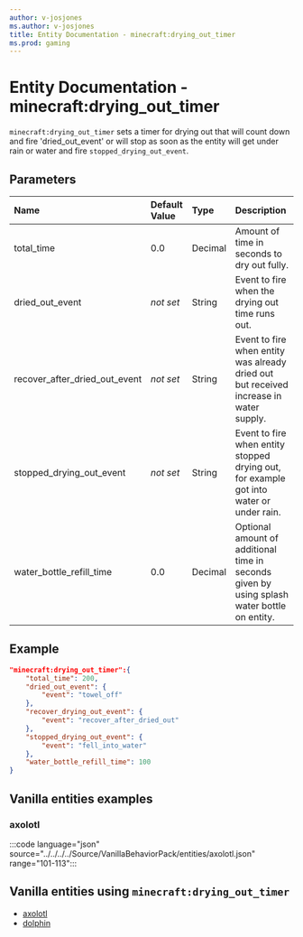 ```yaml
---
author: v-josjones
ms.author: v-josjones
title: Entity Documentation - minecraft:drying_out_timer
ms.prod: gaming
---
```


# Entity Documentation - minecraft:drying_out_timer

`minecraft:drying_out_timer` sets a timer for drying out that will count down and fire 'dried_out_event' or will stop as soon as the entity will get under rain or water and fire `stopped_drying_out_event`.

## Parameters

|Name |Default Value  |Type  |Description  |
|:----------|:----------|:----------|:----------|
| total_time| 0.0| Decimal| Amount of time in seconds to dry out fully. |
|dried_out_event|*not set* | String|  Event to fire when the drying out time runs out. |
|recover_after_dried_out_event|*not set* | String|  Event to fire when entity was already dried out but received increase in water supply. |
|stopped_drying_out_event|*not set* | String|  Event to fire when entity stopped drying out, for example got into water or under rain. |
|water_bottle_refill_time| 0.0| Decimal|  Optional amount of additional time in seconds given by using splash water bottle on entity. |

## Example

```json
"minecraft:drying_out_timer":{
    "total_time": 200,
    "dried_out_event": {
        "event": "towel_off"
    },
    "recover_drying_out_event": {
        "event": "recover_after_dried_out"
    },
    "stopped_drying_out_event": {
        "event": "fell_into_water"
    },
    "water_bottle_refill_time": 100
}
```

## Vanilla entities examples

### axolotl

:::code language="json" source="../../../../Source/VanillaBehaviorPack/entities/axolotl.json" range="101-113":::

## Vanilla entities using `minecraft:drying_out_timer`

- [axolotl](../../../../Source/VanillaBehaviorPack_Snippets/entities/axolotl.md)
- [dolphin](../../../../Source/VanillaBehaviorPack_Snippets/entities/dolphin.md)

